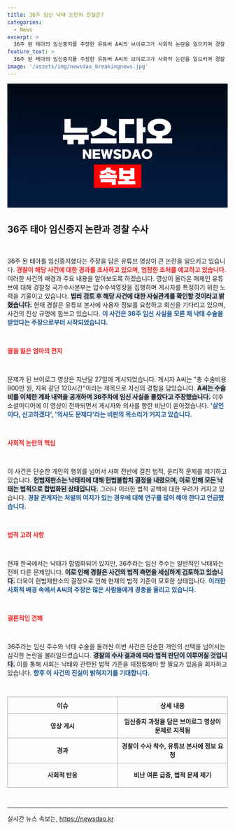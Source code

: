 ```yaml
---
title: 36주 임신 낙태 논란의 진실은?
categories:
  - News
excerpt: >
  36주 된 태아의 임신중지를 주장한 유튜버 A씨의 브이로그가 사회적 논란을 일으키며 경찰 수사가 시작됐다. 살인이다라는 비난 여론 속, 법적 공백 문제도 부각되고 있다. 과연 그 진실은?
feature_text: >
  36주 된 태아의 임신중지를 주장한 유튜버 A씨의 브이로그가 사회적 논란을 일으키며 경찰 수사가 시작됐다. 살인이다라는 비난 여론 속, 법적 공백 문제도 부각되고 있다. 과연 그 진실은?
image: '/assets/img/newsdao_breakingnews.jpg'
---
```


<p><img src="/assets/img/newsdao_breakingnews.jpg" alt="bookingtag 속보" /></p>

<h2 data-ke-size="size26">36주 태아 임신중지 논란과 경찰 수사</h2>

<p data-ke-size="size16">&nbsp;</p>

<p data-ke-size="size16">36주 된 태아를 임신중지했다는 주장을 담은 유튜브 영상이 큰 논란을 일으키고 있습니다. <b><span style="color: #ee2323;">경찰이 해당 사건에 대한 경과를 조사하고 있으며, 엄정한 조처를 예고하고 있습니다.</span></b> 이러한 사건의 배경과 주요 내용을 알아보도록 하겠습니다. 영상이 올라온 매체인 유튜브에 대해 경찰청 국가수사본부는 압수수색영장을 집행하며 게시자를 특정하기 위한 노력을 기울이고 있습니다. <b><span style="background-color: #21538527;">법리 검토 후 해당 사건에 대한 사실관계를 확인할 것이라고 밝혔습니다.</span></b> 현재 경찰은 유튜브 본사에 사용자 정보를 요청하고 회신을 기다리고 있으며, 사건의 진상 규명에 힘쓰고 있습니다. <b><span style="color: #1a5490;">이 사건은 36주 임신 사실을 모른 채 낙태 수술을 받았다는 주장으로부터 시작되었습니다.</span></b></p>

<p data-ke-size="size16">&nbsp;</p>

<p><b><span style="color: #ee2323;">딸을 잃은 엄마의 편지</span></b></p>

<p data-ke-size="size16">&nbsp;</p>

<p data-ke-size="size16">문제가 된 브이로그 영상은 지난달 27일에 게시되었습니다. 게시자 A씨는 "총 수술비용 900만 원, 지옥 같던 120시간"이라는 제목으로 자신의 경험을 담았습니다. <b><span style="background-color: #21538527;">A씨는 수술비를 이체한 계좌 내역을 공개하며 36주차에 임신 사실을 몰랐다고 주장했습니다.</span></b> 이후 소셜미디어에 이 영상이 전파되면서 게시자와 의사를 향한 비난이 쏟아졌습니다. <b><span style="color: #1a5490;">'살인이다, 신고하겠다', '의사도 문제다'라는 비판의 목소리가 커지고 있습니다.</span></b></p>

<p data-ke-size="size16">&nbsp;</p>

<p><b><span style="color: #ee2323;">사회적 논란의 핵심</span></b></p>

<p data-ke-size="size16">&nbsp;</p>

<p data-ke-size="size16">이 사건은 단순한 개인의 행위를 넘어서 사회 전반에 걸친 법적, 윤리적 문제를 제기하고 있습니다. <b><span style="background-color: #21538527;">헌법재판소는 낙태죄에 대해 헌법불합치 결정을 내렸으며, 이로 인해 모든 낙태는 법적으로 합법화된 상태입니다.</span></b> 그러나 이러한 법적 공백에 대한 우려가 커지고 있습니다. <b><span style="color: #1a5490;">경찰 관계자는 처벌의 여지가 있는 경우에 대해 연구를 많이 해야 한다고 언급했습니다.</span></b></p>

<p data-ke-size="size16">&nbsp;</p>

<p><b><span style="color: #ee2323;">법적 고려 사항</span></b></p>

<p data-ke-size="size16">&nbsp;</p>

<p data-ke-size="size16">현재 한국에서는 낙태가 합법화되어 있지만, 36주라는 임신 주수는 일반적인 낙태와는 전혀 다른 문제입니다. <b><span style="background-color: #21538527;">이로 인해 경찰은 사건의 법적 측면을 세심하게 검토하고 있습니다.</span></b> 더욱이 헌법재판소의 결정으로 인해 현재의 법적 기준이 모호한 상태입니다. <b><span style="color: #1a5490;">이러한 사회적 배경 속에서 A씨의 주장은 많은 사람들에게 경종을 울리고 있습니다.</span></b></p>

<p data-ke-size="size16">&nbsp;</p>

<p><b><span style="color: #ee2323;">결론적인 견해</span></b></p>

<p data-ke-size="size16">&nbsp;</p>

<p data-ke-size="size16">36주라는 임신 주수와 낙태 수술을 둘러싼 이번 사건은 단순한 개인의 선택을 넘어서는 심각한 논란을 불러일으켰습니다. <b><span style="background-color: #21538527;">경찰의 수사 결과에 따라 법적 판단이 이루어질 것입니다.</span></b> 이를 통해 사회는 낙태와 관련된 법적 기준을 재정립해야 할 필요가 있음을 회자하고 있습니다. <b><span style="color: #1a5490;">향후 이 사건의 진실이 밝혀지기를 기대합니다.</span></b> </p>

<p data-ke-size="size16">&nbsp;</p>

<table style="text-align: center; border-collapse: collapse; width: 100%;">
<tr>
    <th style="border: 1px solid #aaa; width: 50%; height: 30px;"><b>이슈</b></th>
    <th style="border: 1px solid #aaa; width: 50%; height: 30px;"><b>상세 내용</b></th>
</tr>
<tr>
    <td style="border: 1px solid #aaa; text-align: center; height: 50px;"><b>영상 게시</b></td>
    <td style="border: 1px solid #aaa; text-align: center; height: 50px;"><b>임신중지 과정을 담은 브이로그 영상이 문제로 지적됨</b></td>
</tr>
<tr>
    <td style="border: 1px solid #aaa; text-align: center; height: 50px;"><b>경과</b></td>
    <td style="border: 1px solid #aaa; text-align: center; height: 50px;"><b>경찰이 수사 착수, 유튜브 본사에 정보 요청</b></td>
</tr>
<tr>
    <td style="border: 1px solid #aaa; text-align: center; height: 50px;"><b>사회적 반응</b></td>
    <td style="border: 1px solid #aaa; text-align: center; height: 50px;"><b>비난 여론 급증, 법적 문제 제기</b></td>
</tr>
</table>

<p data-ke-size="size16">&nbsp;</p>

<hr>
실시간 뉴스 속보는, <a href="https://newsdao.kr" rel="dofollow">https://newsdao.kr</a>


